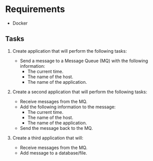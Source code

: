 # Requirements

- Docker

## Tasks

1. Create application that will perform the following tasks:
    - Send a message to a Message Queue (MQ) with the following information:
        - The current time.
        - The name of the host.
        - The name of the application.

2. Create a second application that will perform the following tasks:
    - Receive messages from the MQ.
    - Add the following information to the message:
        - The current time.
        - The name of the host.
        - The name of the application.
    - Send the message back to the MQ.

3. Create a third application that will:
    - Receive messages from the MQ.
    - Add message to a database/file.
